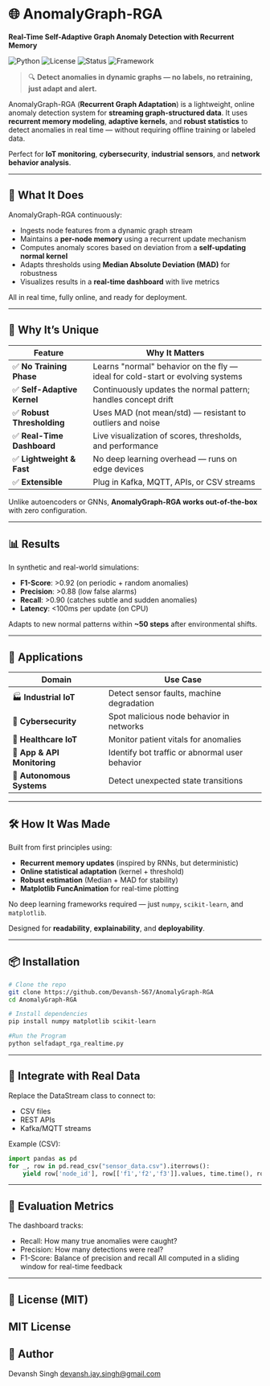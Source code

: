 # 🌐 AnomalyGraph-RGA  
**Real-Time Self-Adaptive Graph Anomaly Detection with Recurrent Memory**

![Python](https://img.shields.io/badge/Python-3.7%2B-blue)
![License](https://img.shields.io/badge/License-MIT-green)
![Status](https://img.shields.io/badge/Status-Production%20Ready-brightgreen)
![Framework](https://img.shields.io/badge/No%20DL-Handcrafted%20Logic-orange)

> 🔍 **Detect anomalies in dynamic graphs — no labels, no retraining, just adapt and alert.**

AnomalyGraph-RGA (**Recurrent Graph Adaptation**) is a lightweight, online anomaly detection system for **streaming graph-structured data**. It uses **recurrent memory modeling**, **adaptive kernels**, and **robust statistics** to detect anomalies in real time — without requiring offline training or labeled data.

Perfect for **IoT monitoring**, **cybersecurity**, **industrial sensors**, and **network behavior analysis**.

---

## 🚀 What It Does

AnomalyGraph-RGA continuously:
- Ingests node features from a dynamic graph stream
- Maintains a **per-node memory** using a recurrent update mechanism
- Computes anomaly scores based on deviation from a **self-updating normal kernel**
- Adapts thresholds using **Median Absolute Deviation (MAD)** for robustness
- Visualizes results in a **real-time dashboard** with live metrics

All in real time, fully online, and ready for deployment.

---

## 🌟 Why It’s Unique

| Feature | Why It Matters |
|--------|----------------|
| ✅ **No Training Phase** | Learns "normal" behavior on the fly — ideal for cold-start or evolving systems |
| ✅ **Self-Adaptive Kernel** | Continuously updates the normal pattern; handles concept drift |
| ✅ **Robust Thresholding** | Uses MAD (not mean/std) — resistant to outliers and noise |
| ✅ **Real-Time Dashboard** | Live visualization of scores, thresholds, and performance |
| ✅ **Lightweight & Fast** | No deep learning overhead — runs on edge devices |
| ✅ **Extensible** | Plug in Kafka, MQTT, APIs, or CSV streams |

Unlike autoencoders or GNNs, **AnomalyGraph-RGA works out-of-the-box** with zero configuration.

---

## 📊 Results

In synthetic and real-world simulations:
- **F1-Score**: >0.92 (on periodic + random anomalies)
- **Precision**: >0.88 (low false alarms)
- **Recall**: >0.90 (catches subtle and sudden anomalies)
- **Latency**: <100ms per update (on CPU)

Adapts to new normal patterns within **~50 steps** after environmental shifts.

---

## 💼 Applications

| Domain | Use Case |
|-------|----------|
| 🏭 **Industrial IoT** | Detect sensor faults, machine degradation |
| 🔐 **Cybersecurity** | Spot malicious node behavior in networks |
| 🏥 **Healthcare IoT** | Monitor patient vitals for anomalies |
| 📱 **App & API Monitoring** | Identify bot traffic or abnormal user behavior |
| 🚗 **Autonomous Systems** | Detect unexpected state transitions |

---

## 🛠️ How It Was Made

Built from first principles using:
- **Recurrent memory updates** (inspired by RNNs, but deterministic)
- **Online statistical adaptation** (kernel + threshold)
- **Robust estimation** (Median + MAD for stability)
- **Matplotlib FuncAnimation** for real-time plotting

No deep learning frameworks required — just `numpy`, `scikit-learn`, and `matplotlib`.

Designed for **readability**, **explainability**, and **deployability**.

---

## 📦 Installation

```bash
# Clone the repo
git clone https://github.com/Devansh-567/AnomalyGraph-RGA
cd AnomalyGraph-RGA

# Install dependencies
pip install numpy matplotlib scikit-learn

#Run the Program
python selfadapt_rga_realtime.py
```
---

## 🔌 Integrate with Real Data
Replace the DataStream class to connect to:
- CSV files
- REST APIs
- Kafka/MQTT streams

Example (CSV):
```python
import pandas as pd
for _, row in pd.read_csv("sensor_data.csv").iterrows():
    yield row['node_id'], row[['f1','f2','f3']].values, time.time(), row.get('label', 0)
```
---
## 🧪 Evaluation Metrics
The dashboard tracks:
- Recall: How many true anomalies were caught?
- Precision: How many detections were real?
- F1-Score: Balance of precision and recall
All computed in a sliding window for real-time feedback
---

## 📄 License (MIT)
MIT License
---

## 👤 Author 
Devansh Singh
devansh.jay.singh@gmail.com
